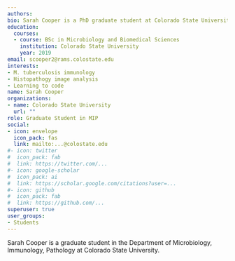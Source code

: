 ```yaml
---
authors:
bio: Sarah Cooper is a PhD graduate student at Colorado State University. She is researching the immunopathology of M. tuberculosis in animal models.
education:
  courses:
  - course: BSc in Microbiology and Biomedical Sciences
    institution: Colorado State University
    year: 2019
email: scooper2@rams.colostate.edu
interests:
- M. tuberculosis immunology 
- Histopathogy image analysis
- Learning to code
name: Sarah Cooper
organizations:
- name: Colorado State University
  url: ""
role: Graduate Student in MIP
social:
- icon: envelope
  icon_pack: fas
  link: mailto:...@colostate.edu
#- icon: twitter
#  icon_pack: fab
#  link: https://twitter.com/...
#- icon: google-scholar
#  icon_pack: ai
#  link: https://scholar.google.com/citations?user=...
#- icon: github
#  icon_pack: fab
#  link: https://github.com/...
superuser: true
user_groups:
- Students
---
```


Sarah Cooper is a graduate student in the Department of Microbiology, Immunology, Pathology at Colorado State University. 